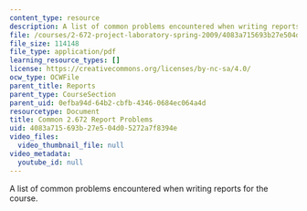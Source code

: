 ```yaml
---
content_type: resource
description: A list of common problems encountered when writing reports for the course.
file: /courses/2-672-project-laboratory-spring-2009/4083a715693b27e504d05272a7f8394e_problems.pdf
file_size: 114148
file_type: application/pdf
learning_resource_types: []
license: https://creativecommons.org/licenses/by-nc-sa/4.0/
ocw_type: OCWFile
parent_title: Reports
parent_type: CourseSection
parent_uid: 0efba94d-64b2-cbfb-4346-0684ec064a4d
resourcetype: Document
title: Common 2.672 Report Problems
uid: 4083a715-693b-27e5-04d0-5272a7f8394e
video_files:
  video_thumbnail_file: null
video_metadata:
  youtube_id: null
---
```

A list of common problems encountered when writing reports for the course.